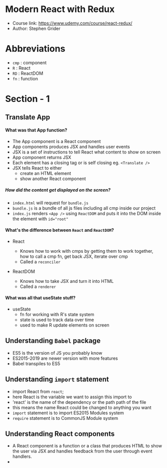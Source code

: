 # Modern React with Redux
- Course link: https://www.udemy.com/course/react-redux/
- Author: Stephen Grider

# Abbreviations
- `cmp` : component 
- `R` : React
- `RD` : ReactDOM
- `fn` : function
# Section - 1 

## Translate App

#### What was that App function?
- The App component is a React component
- App components produces JSX and handles user events
- JSX is a set of instructions to tell React what content to show on screen
- App component returns JSX
- Each element has a closing tag or is self closing eg. `<Translate />`
- JSX tells React to either
  - create an HTML element
  - show another React component

##### How did the content get displayed on the screen?
- `index.html` will request for `bundle.js`
- `bundle.js` is a bundle of all js files including all cmp inside our project
- `index.js` renders `<App />` using `ReactDOM` and puts it into the DOM inside the element with `id="root"`

#### What's the difference between `React` and `ReactDOM`?
- React
  - Knows how to work with cmps by getting them to work together, how to call a cmp fn, get back JSX, iterate over cmp
  - Called a `reconciler`

- ReactDOM
  - Knows how to take JSX and turn it into HTML
  - Called a `renderer`

#### What was all that useState stuff?
- useState
  - fn for working with R's state system
  - state is used to track data over time
  - used to make R update elements on screen

## Understanding `Babel` package
- ES5 is the version of JS you probably know
- ES2015-2019 are newer version with more features
- Babel transpiles to ES5

## Understanding `import` statement
- import React from `react`;
- here React is the variable we want to assign this import to
- 'react' is the name of the dependency or the path path of the file
- this means the name React could be changed to anything you want
- `import` statement is to import ES2015 Modules system
- `require` statement is to CommonJS Module system

## Understanding React components
- A React component is a function or a class that produces HTML to show the user via JSX and handles feedback from the user through event handlers.
- 
